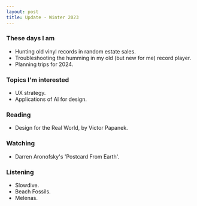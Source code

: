 ```yaml
---
layout: post
title: Update - Winter 2023
---
```


### These days I am

- Hunting old vinyl records in random estate sales.
- Troubleshooting the humming in my old (but new for me) record player.
- Planning trips for 2024.

### Topics I'm interested

- UX strategy.
- Applications of AI for design.

### Reading

- Design for the Real World, by Victor Papanek.

### Watching

- Darren Aronofsky's 'Postcard From Earth'.

### Listening
- Slowdive.
- Beach Fossils.
- Melenas.
